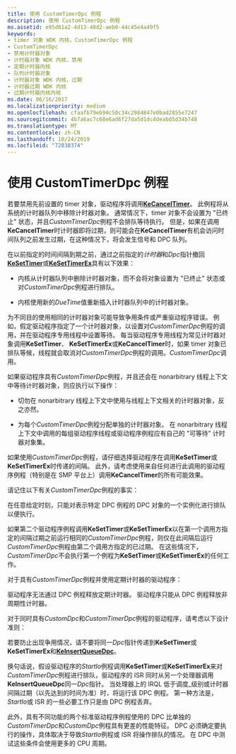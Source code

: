 ```yaml
---
title: 使用 CustomTimerDpc 例程
description: 使用 CustomTimerDpc 例程
ms.assetid: e95d01a2-4d13-40d2-aeb0-44c45e4a49f5
keywords:
- timer 对象 WDK 内核，CustomTimerDpc 例程
- CustomTimerDpc
- 禁用计时器对象
- 计时器对象 WDK 内核，禁用
- 定期计时器内核
- 队列计时器对象
- 计时器对象 WDK 内核，过期
- 计时器过期 WDK 内核
- 过期计时器内核内核
ms.date: 06/16/2017
ms.localizationpriority: medium
ms.openlocfilehash: cfaafb79eb94c50c34c2984847e0bad2855e7247
ms.sourcegitcommit: 4b7a6ac7c68e6ad6f27da5d1dc4deabd5d34b748
ms.translationtype: MT
ms.contentlocale: zh-CN
ms.lasthandoff: 10/24/2019
ms.locfileid: "72838374"
---
```

# <a name="using-a-customtimerdpc-routine"></a>使用 CustomTimerDpc 例程





若要禁用先前设置的 timer 对象，驱动程序将调用[**KeCancelTimer**](https://docs.microsoft.com/windows-hardware/drivers/ddi/wdm/nf-wdm-kecanceltimer)。 此例程将从系统的计时器队列中移除计时器对象。 通常情况下，timer 对象不会设置为 "已终止" 状态，并且*CustomTimerDpc*例程不会排队等待执行。 但是，如果在调用**KeCancelTimer**时计时器即将过期，则可能会在**KeCancelTimer**有机会访问时间队列之前发生过期，在这种情况下，将会发生信号和 DPC 队列。

在以前指定的时间间隔到期之前，通过之前指定的*计时器*和*Dpc*指针撤回[**KeSetTimer**](https://docs.microsoft.com/windows-hardware/drivers/ddi/wdm/nf-wdm-kesettimer)或[**KeSetTimerEx**](https://docs.microsoft.com/windows-hardware/drivers/ddi/wdm/nf-wdm-kesettimerex)具有以下效果：

-   内核从计时器队列中删除计时器对象，而不会将对象设置为 "已终止" 状态或对*CustomTimerDpc*例程进行排队。

-   内核使用新的*DueTime*值重新插入计时器队列中的计时器对象。

为不同目的使用相同的计时器对象可能导致争用条件或严重驱动程序错误。 例如，假定驱动程序指定了一个计时器对象，以设置对*CustomTimerDpc*例程的调用，并在驱动程序专用线程中设置等待。 每当驱动程序专用线程为常见计时器对象调用**KeSetTimer**、 **KeSetTimerEx**或**KeCancelTimer**时，如果 timer 对象已排队等候，线程就会取消对*CustomTimerDpc*例程的调用。*CustomTimerDpc*调用。

如果驱动程序具有*CustomTimerDpc*例程，并且还会在 nonarbitrary 线程上下文中等待计时器对象，则应执行以下操作：

-   切勿在 nonarbitrary 线程上下文中使用与线程上下文相关的计时器对象，反之亦然。

-   为每个*CustomTimerDpc*例程分配单独的计时器对象。 在 nonarbitrary 线程上下文中调用的每组驱动程序线程或驱动程序例程应有自己的 "可等待" 计时器对象集。

如果使用*CustomTimerDpc*例程，请仔细选择驱动程序在调用**KeSetTimer**或**KeSetTimerEx**时传递的间隔。 此外，请考虑使用来自任何进行此调用的驱动程序例程（特别是在 SMP 平台上）调用**KeCancelTimer**的所有可能效果。

请记住以下有关*CustomTimerDpc*例程的事实：

在任意给定时刻，只能对表示特定 DPC 例程的 DPC 对象的一个实例化进行排队以便执行。

如果第二个驱动程序例程调用**KeSetTimer**或**KeSetTimerEx**以在第一个调用方指定的间隔过期之前运行相同的*CustomTimerDpc*例程，则仅在此间隔后运行*CustomTimerDpc*例程由第二个调用方指定的已过期。 在这些情况下， *CustomTimerDpc*不会执行第一个例程为**KeSetTimer**或**KeSetTimerEx**的任何工作。

对于具有*CustomTimerDpc*例程并使用定期计时器的驱动程序：

驱动程序无法通过 DPC 例程释放定期计时器。 驱动程序只能从 DPC 例程释放非周期性计时器。

对于同时具有*CustomDpc*和*CustomTimerDpc*例程的驱动程序，请考虑以下设计准则：

若要防止出现争用情况，请不要将同一*Dpc*指针传递到**KeSetTimer**或**KeSetTimerEx**和[**KeInsertQueueDpc**](https://docs.microsoft.com/windows-hardware/drivers/ddi/wdm/nf-wdm-keinsertqueuedpc)。

换句话说，假设驱动程序的*StartIo*例程调用**KeSetTimer**或**KeSetTimerEx**来对*CustomTimerDpc*例程进行排队，驱动程序的 ISR 同时从另一个处理器调用**KeInsertQueueDpc**同一*Dpc*指针。 当处理器上的 IRQL 低于调度\_级别或计时器间隔过期（以先达到的时间为准）时，将运行该 DPC 例程。 第一种方法是， *StartIo*或 ISR 的一些必要工作只是由 DPC 例程丢弃。

此外，具有不同功能的两个标准驱动程序例程使用的 DPC 比单独的*CustomTimerDpc*和*CustomDpc*例程具有更差的性能特征。 DPC 必须确定要执行的操作，具体取决于导致*StartIo*例程或 ISR 将操作排队的情况。 在 DPC 中测试这些条件会使用更多的 CPU 周期。

 

 




